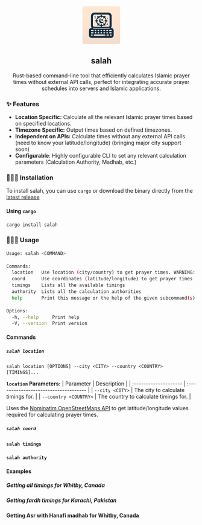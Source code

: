 <div align="center">
  <img src="./images/salah_logo.png?raw=true" width="100" height="100" />
  <h2>salah</h2>
  <p>Rust-based command-line tool that efficiently calculates Islamic prayer times without external API calls, perfect for integrating accurate prayer schedules into servers and Islamic applications.</p>
</div>

### ✨ Features
- **Location Specific:** Calculate all the relevant Islamic prayer times based on specified locations.
- **Timezone Specific:** Output times based on defined timezones.
- **Independent on APIs:** Calculate times without any external API calls (need to know your latitude/longitude) (bringing major city support soon)
- **Configurable**: Highly configurable CLI to set any relevant calculation parameters (Calculation Authority, Madhab, etc.)

### 👨🏾‍💻 Installation
To install salah, you can use `cargo` or download the binary directly from the [latest release](https://github.com/ammar-ahmed22/salah/release)

#### Using `cargo`
```bash
cargo install salah
```

### 🤸🏾‍♂️ Usage
```bash
Usage: salah <COMMAND>

Commands:
  location   Use location (city/country) to get prayer times. WARNING: Uses external API call, network connection required
  coord      Use coordinates (latitude/longitude) to get prayer times
  timings    Lists all the available timings
  authority  Lists all the calculation authorities
  help       Print this message or the help of the given subcommand(s)

Options:
  -h, --help     Print help
  -V, --version  Print version
```
#### Commands
##### `salah location`
```
salah location [OPTIONS] --city <CITY> --country <COUNTRY> [TIMINGS]...
```
**`location` Parameters:**
| Parameter             | Description                           | 
| :-------------------- | :------------------------------------ | 
| `--city <CITY>`       | The city to calculate timings for.    |
| `--country <COUNTRY>` | The country to calculate timings for. |

Uses the [Nominatim OpenStreetMaps API](https://google.ca) to get latitude/longitude values required for calculating prayer times.

##### `salah coord`

#### `salah timings`

#### `salah authority`

#### Examples
##### Getting all timings for Whitby, Canada

##### Getting fardh timings for Karachi, Pakistan

#### Getting Asr with Hanafi madhab for Whitby, Canada